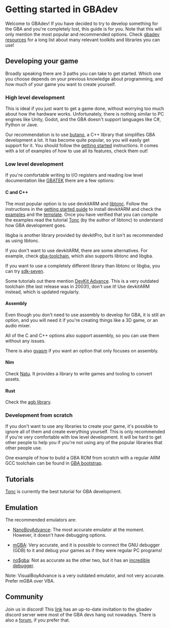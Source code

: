 # Getting started in GBAdev

Welcome to GBAdev! If you have decided to try to develop something for the GBA and you're
completely lost, this guide is for you. Note that this will only mention the most popular and
recommended options. Check [gbadev resources](https://gbadev.net/resources.html) for a long list
about many relevant toolkits and libraries you can use!

## Developing your game

Broadly speaking there are 3 paths you can take to get started. Which one you
choose depends on your previous knowledge about programming, and how much of
your game you want to create yourself.

### High level development

This is ideal if you just want to get a game done, without worrying too much about how the hardware
works. Unfortunately, there is nothing similar to PC engines like Unity, Godot, and the GBA doesn't
support languages like C#, Python or Jave.

Our recommendation is to use [butano](https://github.com/GValiente/butano), a C++ library that
simplifies GBA development a lot. It has become quite popular, so you will easily get support for
it. You should follow the [getting started](https://gvaliente.github.io/butano/getting_started.html)
instructions. It comes with a lot of examples of how to use all its features, check them out!

### Low level development

If you're comfortable writing to I/O registers and reading low level documentation like
[GBATEK](https://www.problemkaputt.de/gbatek.htm) there are a few options:

#### C and C++

The most popular option is to use devkitARM and [libtonc](https://github.com/gbadev-org/libtonc).
Follow the instructions in the [getting started guide](https://devkitpro.org/wiki/Getting_Started)
to install devkitARM and check the [examples](https://github.com/gbadev-org/libtonc-examples) and
the [template](https://github.com/gbadev-org/libtonc-template). Once you have verified that you can
compile the examples read the tutorial [Tonc](https://gbadev.net/tonc/toc.html) (by the author of
libtonc) to understand how GBA development goes.

libgba is another library provided by devkitPro, but it isn't as recommended as using libtonc.

If you don't want to use devkitARM, there are some alternatives. For example, check
[gba-toolchain](https://github.com/felixjones/gba-toolchain), which also supports libtonc and
libgba.

If you want to use a completely different library than libtonc or libgba, you can try
[sdk-seven](https://github.com/LunarLambda/sdk-seven).

Some tutorials out there mention [DevKit Advance](https://devkitadv.sourceforge.net/). This is a
very outdated toolchain (the last release was in 2003!), don't use it! Use devkitARM instead, which
is updated regularly.

#### Assembly

Even though you don't need to use assembly to develop for GBA, it is still an option, and you will
need it if you're creating things like a 3D game, or an audio mixer.

All of the C and C++ options also support assembly, so you can use them without any issues. 

There is also [gvasm](https://github.com/velipso/gvasm) if you want an option that only focuses on
assembly.

#### Nim

Check [Natu](https://github.com/exelotl/natu). It provides a library to write games and tooling to
convert assets.

#### Rust

Check the [agb library](https://github.com/agbrs/agb).

### Development from scratch

If you don't want to use any libraries to create your game, it's possible to ignore all of them and
create everything yourself. This is only recommended if you're very comfortable with low level
development. It will be hard to get other people to help you if you're not using any of the popular
libraries that other people use.

One example of how to build a GBA ROM from scratch with a regular ARM GCC toolchain can be found
in [GBA bootstrap](https://github.com/AntonioND/gba-bootstrap).

## Tutorials

[Tonc](https://gbadev.net/tonc/toc.html) is currently the best tutorial for GBA development.

## Emulation

The recommended emulators are:

- [NanoBoyAdvance](https://github.com/nba-emu/NanoBoyAdvance): The most accurate emulator at the
  moment. However, it doesn't have debugging options.

- [mGBA](https://mgba.io/): Very accurate, and it is possible to connect the GNU debugger (GDB) to
  it and debug your games as if they were regular PC programs!

- [no$gba](https://problemkaputt.de/gba.htm): Not as accurate as the other two, but it has an
  [incredible debugger](https://problemkaputt.de/gbapics.htm).

Note: VisualBoyAdvance is a very outdated emulator, and not very accurate. Prefer mGBA over VBA.

## Community

Join us in discord! This [link](https://gbadev.net/) has an up-to-date invitation to the gbadev
discord server were most of the GBA devs hang out nowadays. There is also a
[forum](https://forum.gbadev.net/), if you prefer that.
